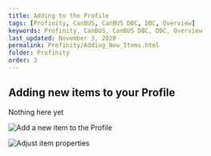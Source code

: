 ```yaml
---
title: Adding to the Profile
tags: [Profinity, CanBUS, CanBUS DBC, DBC, Overview]
keywords: Profinity, CanBUS, CanBUS DBC, DBC, Overview
last_updated: November 3, 2020
permalink: Profinity/Adding_New_Items.html
folder: Profinity
order: 3
---
```


## Adding new items to your Profile

Nothing here yet

![Add a new item to the Profile]({{site.dox.baseurl}}/images/Profinity/add_new_item.png)

![Adjust item properties]({{site.dox.baseurl}}/images/Profinity/add_new_item_properties.png)